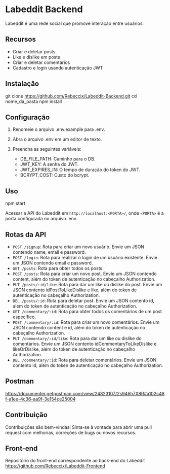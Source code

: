 # Labeddit Backend
Labeddit é uma rede social que promove interação entre usuários.

## Recursos

- Criar e deletar posts
- Like e dislike em posts
- Criar e deletar comentários
- Cadastro e login usando autenticação JWT

## Instalação

git clone https://github.com/Rebeccix/Labeddit-Backend.git
cd nome_da_pasta
npm install

## Configuração

1. Renomeie o arquivo .env.example para .env.
2. Abra o arquivo .env em um editor de texto.
3. Preencha as seguintes variáveis:

   - DB_FILE_PATH: Caminho para o DB.
   - JWT_KEY: A senha do JWT.
   - JWT_EXPIRES_IN: O tempo de duração do token do JWT.
   - BCRYPT_COST: Custo do bcrypt.

## Uso

npm start

Acessar a API do Labeddit em `http://localhost:<PORTA>/`, onde `<PORTA>` é a porta configurada no arquivo .env.

## Rotas da API

- `POST /signup`: Rota para criar um novo usuário. Envie um JSON contendo name, email e password.
- `POST /login`: Rota para realizar o login de um usuário existente. Envie um JSON contendo email e password.
- `GET /posts`: Rota para obter todos os posts.
- `POST /posts`: Rota para criar um novo post. Envie um JSON contendo content, além do token de autenticação no cabeçalho Authorization.
- `PUT /posts/:id/like`: Rota para dar um like ou dislike do post. Envie um JSON contento idPostToLikeDislike e like, além do token de autenticação no cabeçalho Authorization.
- `DEL /posts/:id`: Rota para deletar post. Envie um JSON contento id, além do token de autenticação no cabeçalho Authorization.
- `GET /commentary/:id`: Rota para obter todos os comentários de um post específico.
- `POST /commentary/:id`: Rota para criar um novo comentários. Envie um JSON contendo content e id, além do token de autenticação no cabeçalho Authorization.
- `PUT /commentary/:id/like`: Rota para dar um like ou dislike do comentários. Envie um JSON contento idCommentaryToLikeDislike e likeOrDislike, além do token de autenticação no cabeçalho Authorization.
- `DEL /commentary/:id`: Rota para deletar comentários. Envie um JSON contento id, além do token de autenticação no cabeçalho Authorization.

## Postman 

https://documenter.getpostman.com/view/24823107/2s946h7X8R#a102c48f-a1ee-4c36-aa9f-3e154ce25004

## Contribuição

Contribuições são bem-vindas! Sinta-se à vontade para abrir uma pull request com melhorias, correções de bugs ou novos recursos.

## Front-end

Repositório do front-end correspondente ao back-end do Labeddit https://github.com/Rebeccix/Labeddit-Frontend
